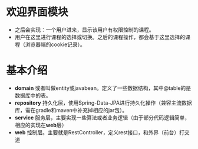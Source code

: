 # 欢迎界面模块

- 之后会实现：一个用户进来，显示该用户有权限控制的课程。
- 用户在这里进行课程的选择或切换。之后的课程操作，都会基于这里选择的课程（浏览器端的cookie记录）。

# 基本介绍
- **domain**  或者叫做entity或javabean。定义了一些数据结构，其中@table的是数据库中的表。
- **repository** 持久化层，使用Spring-Data-JPA进行持久化操作（兼容主流数据库，需在gradle和maven中补充掉相应的jar包）。
- **service** 服务层，主要实现一些算法或者业务逻辑（由于部分代码逻辑简单，相应的实现在**web**层）
- **web** 控制层。主要就是RestController，定义rest接口，和外界（前台）打交道